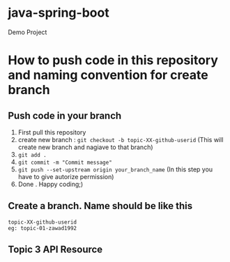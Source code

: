 # java-spring-boot
Demo Project

# How to push code in this repository and naming convention for create branch

## Push code in your branch
1) First pull this repository
2) create new branch : `git checkout -b topic-XX-github-userid` (This will create new branch and nagiave to that branch)
3) `git add .`
4) `git commit -m "Commit message"`
5) `git push --set-upstream origin your_branch_name` (In this step you have to give autorize permission)
6) Done . Happy coding;)

## Create a branch. Name should be like this
    topic-XX-github-userid 
    eg: topic-01-zawad1992

## Topic 3 API Resource


